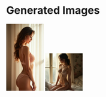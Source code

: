 # Generated Images



<img src="2025_07_09_01.webp" width="100"/> <img src="2025_07_09_02.webp" width="100"/>